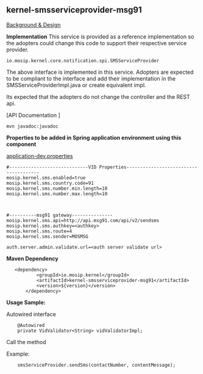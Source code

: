 ## kernel-smsserviceprovider-msg91

 [Background & Design]()

 **Implementation**
This service is provided as a reference implementation so the adopters could change this code to support their respective service provider.

```
io.mosip.kernel.core.notification.spi.SMSServiceProvider

```
The above interface is implemented in this service. Adopters are expected to be compliant to the interface  and add their implementation in the SMSServiceProviderImpl.java or create equivalent impl.

Its expected that the adopters do not change the controller and the REST api.

 [API Documentation ]
 
 ```
 mvn javadoc:javadoc

 ```
 
**Properties to be added in Spring application environment using this component**

[application-dev.properties](../../config/application-dev.properties)

 ```
 #-----------------------------VID Properties--------------------------------------
mosip.kernel.sms.enabled=true
mosip.kernel.sms.country.code=91
mosip.kernel.sms.number.min.length=10
mosip.kernel.sms.number.max.length=10



#----------msg91 gateway---------------
mosip.kernel.sms.api=http://api.msg91.com/api/v2/sendsms
mosip.kernel.sms.authkey=<authkey>
mosip.kernel.sms.route=4
mosip.kernel.sms.sender=MOSMSG

auth.server.admin.validate.url=<auth server validate url>

 ```
 
 **Maven Dependency**
 
 ```
 	<dependency>
			<groupId>io.mosip.kernel</groupId>
			<artifactId>kernel-smsserviceprovider-msg91</artifactId>
			<version>${version}</version>
		</dependency>

 ```
 



**Usage Sample:**

Autowired interface 

```
	@Autowired
	private VidValidator<String> vidValidatorImpl;
```
Call the method 

Example:
 
 ```
	 smsServiceProvider.sendSms(contactNumber, contentMessage);

```
	

 
